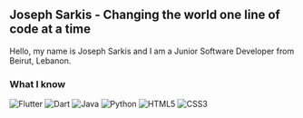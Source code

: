 ## Joseph Sarkis - Changing the world one line of code at a time
Hello, my name is Joseph Sarkis and I am a Junior Software Developer from Beirut, Lebanon. 
### What I know 
<p> 
  <img alt="Flutter" src="https://img.shields.io/badge/Flutter-02569B?logo=Flutter&logoColor=white&style=for-the-badge"> 
  <img alt="Dart" src="https://img.shields.io/badge/Dart-0175C2?logo=Dart&logoColor=white&style=for-the-badge"> 
  <img alt="Java" src="https://img.shields.io/badge/Java-007396?logo=Java&logoColor=white&style=for-the-badge"> 
  <img alt="Python" src="https://img.shields.io/badge/Python-3776AB?logo=Python&logoColor=white&style=for-the-badge"> 
  <img alt="HTML5" src="https://img.shields.io/badge/html5-E34F26?logo=html5&logoColor=white&style=for-the-badge"> 
  <img alt="CSS3" src="https://img.shields.io/badge/CSS3-1572B6?logo=CSS3&logoColor=white&style=for-the-badge"> 
</p> 

